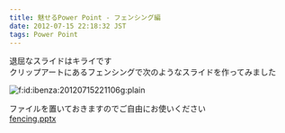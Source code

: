 ```yaml
---
title: 魅せるPower Point - フェンシング編
date: 2012-07-15 22:18:32 JST
tags: Power Point
---
```


退屈なスライドはキライです<br />
クリップアートにあるフェンシングで次のようなスライドを作ってみました

<span itemscope itemtype="http://schema.org/Photograph"><img src="//cdn-ak.f.st-hatena.com/images/fotolife/i/ibenza/20120715/20120715221106.gif" alt="f:id:ibenza:20120715221106g:plain" title="f:id:ibenza:20120715221106g:plain" class="hatena-fotolife" itemprop="image"></span>

ファイルを置いておきますのでご自由にお使いください<br />[fencing.pptx](http://i-beam.org/pub/fencing.pptx)

